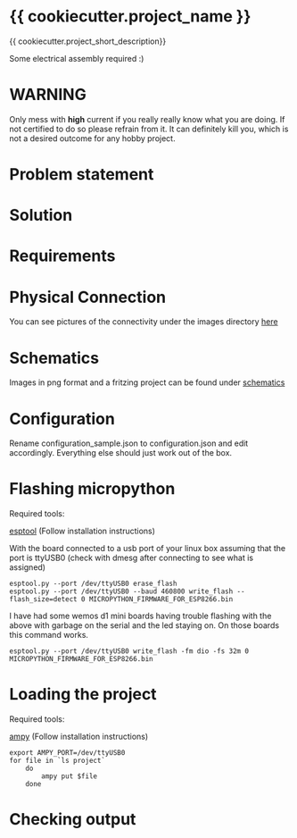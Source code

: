 # {{ cookiecutter.project_name }}
{{ cookiecutter.project_short_description}}

Some electrical assembly required :)

# WARNING
Only mess with **high** current if you really really know what you are doing. If
not certified to do so please refrain from it. It can definitely kill you,
which is not a desired outcome for any hobby project.


# Problem statement


# Solution


# Requirements


# Physical Connection

You can see pictures of the connectivity under the images directory [here](images)


# Schematics

Images in png format and a fritzing project can be found under [schematics](schematics)


# Configuration

 Rename configuration_sample.json to configuration.json and edit accordingly.
  Everything else should just work out of the box.


# Flashing micropython

Required tools:

   [esptool](https://github.com/espressif/esptool) (Follow installation instructions)

  With the board connected to a usb port of your linux box assuming that the
  port is ttyUSB0 (check with dmesg after connecting to see what is assigned)

    esptool.py --port /dev/ttyUSB0 erase_flash
    esptool.py --port /dev/ttyUSB0 --baud 460800 write_flash --flash_size=detect 0 MICROPYTHON_FIRMWARE_FOR_ESP8266.bin

  I have had some wemos d1 mini boards having trouble flashing with the above with
  garbage on the serial and the led staying on. On those boards this command
  works.

    esptool.py --port /dev/ttyUSB0 write_flash -fm dio -fs 32m 0 MICROPYTHON_FIRMWARE_FOR_ESP8266.bin


# Loading the project

Required tools:

   [ampy](https://github.com/adafruit/ampy) (Follow installation instructions)

    export AMPY_PORT=/dev/ttyUSB0
    for file in `ls project`
        do
            ampy put $file
        done


# Checking output